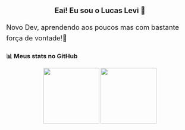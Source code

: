 <div align="center">
<h1 style="font-size: 1.4em;">Eai! Eu sou o Lucas Levi 👋</h1>
</div>

<p style="font-size: 1.3em; line-height: 1.6;">
  Novo Dev, aprendendo aos poucos mas com bastante força de vontade!🤝
</p>

### 📊 Meus stats no GitHub

<div align="center">
  <img height="150em" src="https://github-readme-stats.vercel.app/api?username=LucasL-Dev&show_icons=true&theme=dark&bg_color=151515&title_color=6c5ce7&icon_color=6c5ce7&text_color=cccccc&rank_icon=github" />
  <img
  height="150em"
  src="https://github-readme-stats.vercel.app/api/top-langs/?username=LucasL-Dev&layout=compact&langs_count=8&theme=dark&bg_color=151515&title_color=6c5ce7&text_color=cccccc"
/>

</div>
